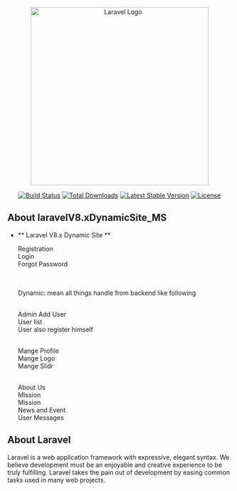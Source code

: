 <p align="center"><a href="https://laravel.com" target="_blank"><img src="https://raw.githubusercontent.com/laravel/art/master/logo-lockup/5%20SVG/2%20CMYK/1%20Full%20Color/laravel-logolockup-cmyk-red.svg" width="400" alt="Laravel Logo"></a></p>

<p align="center">
<a href="https://github.com/laravel/framework/actions"><img src="https://github.com/laravel/framework/workflows/tests/badge.svg" alt="Build Status"></a>
<a href="https://packagist.org/packages/laravel/framework"><img src="https://img.shields.io/packagist/dt/laravel/framework" alt="Total Downloads"></a>
<a href="https://packagist.org/packages/laravel/framework"><img src="https://img.shields.io/packagist/v/laravel/framework" alt="Latest Stable Version"></a>
<a href="https://packagist.org/packages/laravel/framework"><img src="https://img.shields.io/packagist/l/laravel/framework" alt="License"></a>
</p>

## About laravelV8.xDynamicSite_MS

  - ** Laravel V8.x Dynamic Site **

     Registration  <br>
	 Login<br>
	 Forgot Password<br><br><br>

    Dynamic: mean all things handle from backend like following<br><br>

	 Admin Add User<br>
	 User list<br>
	 User also register himself<br><br>

	 Mange Profile  <br>
	 Mange Logo<br>
	 Mange Slidr<br><br>


	 About Us<br>
	 Mission<br>
	 Mission<br>
	 News and Event<br>
	 User Messages<br>



## About Laravel

Laravel is a web application framework with expressive, elegant syntax. We believe development must be an enjoyable and creative experience to be truly fulfilling. Laravel takes the pain out of development by easing common tasks used in many web projects.





